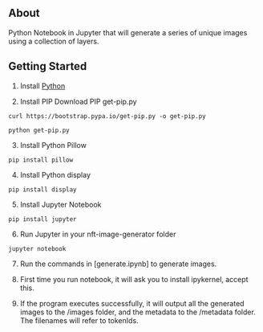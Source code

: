 ## About
Python Notebook in Jupyter that will generate a series of unique images using a collection of layers.

## Getting Started
1. Install [Python](https://www.python.org/downloads/)

2. Install PIP
Download PIP get-pip.py
```
curl https://bootstrap.pypa.io/get-pip.py -o get-pip.py

python get-pip.py
```

3. Install Python Pillow
```
pip install pillow
```

4. Install Python display
```
pip install display
```

5. Install Jupyter Notebook
```
pip install jupyter 
```

6. Run Jupyter in your nft-image-generator folder
```
jupyter notebook
```

7. Run the commands in [generate.ipynb] to generate images.

8. First time you run notebook, it will ask you to install ipykernel, accept this.
 
9. If the program executes successfully, it will output all the generated images to the /images folder, and the metadata to the /metadata folder. The filenames will refer to tokenIds. 
